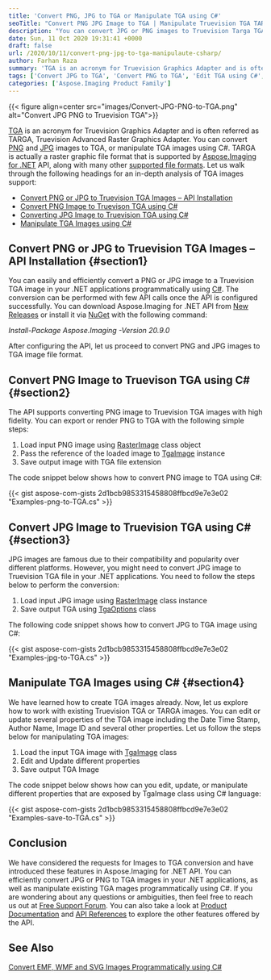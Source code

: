 ```yaml
---
title: 'Convert PNG, JPG to TGA or Manipulate TGA using C#'
seoTitle: "Convert PNG JPG Image to TGA | Manipulate Truevision TGA TARGA C#"
description: "You can convert JPG or PNG images to Truevision Targa TGA in your .NET applications using C#. You can edit, update, or manipulate TGA in C#."
date: Sun, 11 Oct 2020 19:31:41 +0000
draft: false
url: /2020/10/11/convert-png-jpg-to-tga-manipulaute-csharp/
author: Farhan Raza
summary: 'TGA is an acronym for Truevision Graphics Adapter and is often referred as TARGA, Truevision Advanced Raster Graphics Adapter. You can convert PNG and JPG images to TGA, or manipulate TGA images using C#. TARGA is actually a raster graphic file format that is supported by Aspose.Imaging for .NET API, along with many other supported file formats.'
tags: ['Convert JPG to TGA', 'Convert PNG to TGA', 'Edit TGA using C#', 'Image to TGA', 'Image to TGA csharp', 'JPG to TGA', 'PNG to TGA', 'Truetype TGA Image']
categories: ['Aspose.Imaging Product Family']
---
```




{{< figure align=center src="images/Convert-JPG-PNG-to-TGA.png" alt="Convert JPG PNG to Truevision TGA">}}


[TGA][1] is an acronym for Truevision Graphics Adapter and is often referred as TARGA, Truevision Advanced Raster Graphics Adapter. You can convert [PNG][2] and [JPG][3] images to TGA, or manipulate TGA images using C#. TARGA is actually a raster graphic file format that is supported by [Aspose.Imaging for .NET][4] API, along with many other [supported file formats][5]. Let us walk through the following headings for an in-depth analysis of TGA images support:

*   [Convert PNG or JPG to Truevision TGA Images – API Installation][6]
*   [Convert PNG Image to Truevison TGA using C#][7]
*   [Converting JPG Image to Truevision TGA using C#][8]
*   [Manipulate TGA Images using C#][9]

## Convert PNG or JPG to Truevision TGA Images – API Installation {#section1}

You can easily and efficiently convert a PNG or JPG image to a Truevision TGA image in your .NET applications programmatically using [C#][10]. The conversion can be performed with few API calls once the API is configured successfully. You can download Aspose.Imaging for .NET API from [New Releases][11] or install it via [NuGet][12] with the following command:

_Install-Package Aspose.Imaging -Version 20.9.0_

After configuring the API, let us proceed to convert PNG and JPG images to TGA image file format.

## Convert PNG Image to Truevison TGA using C# {#section2}

The API supports converting PNG image to Truevision TGA images with high fidelity. You can export or render PNG to TGA with the following simple steps:

1.  Load input PNG image using [RasterImage][13] class object
2.  Pass the reference of the loaded image to [TgaImage][14] instance
3.  Save output image with TGA file extension

The code snippet below shows how to convert PNG image to TGA using C#:

{{< gist aspose-com-gists 2d1bcb9853315458808ffbcd9e7e3e02 "Examples-png-to-TGA.cs" >}}

## Convert JPG Image to Truevision TGA using C# {#section3}

JPG images are famous due to their compatibility and popularity over different platforms. However, you might need to convert JPG image to Truevision TGA file in your .NET applications. You need to follow the steps below to perform the conversion:

1.  Load input JPG image using [RasterImage][15] class instance
2.  Save output TGA using [TgaOptions][16] class

The following code snippet shows how to convert JPG to TGA image using C#:

{{< gist aspose-com-gists 2d1bcb9853315458808ffbcd9e7e3e02 "Examples-jpg-to-TGA.cs" >}}

## Manipulate TGA Images using C# {#section4}

We have learned how to create TGA images already. Now, let us explore how to work with existing Truevision TGA or TARGA images. You can edit or update several properties of the TGA image including the Date Time Stamp, Author Name, Image ID and several other properties. Let us follow the steps below for manipulating TGA images:

1.  Load the input TGA image with [TgaImage][17] class
2.  Edit and Update different properties
3.  Save output TGA Image

The code snippet below shows how can you edit, update, or manipulate different properties that are exposed by TgaImage class using C# language:

{{< gist aspose-com-gists 2d1bcb9853315458808ffbcd9e7e3e02 "Examples-save-to-TGA.cs" >}}

## Conclusion

We have considered the requests for Images to TGA conversion and have introduced these features in Aspose.Imaging for .NET API. You can efficiently convert JPG or PNG to TGA images in your .NET applications, as well as manipulate existing TGA mages programmatically using C#. If you are wondering about any questions or ambiguities, then feel free to reach us out at [Free Support Forum][18]. You can also take a look at [Product Documentation][19] and [API References][20] to explore the other features offered by the API.

## See Also

[Convert EMF, WMF and SVG Images Programmatically using C#][21]




[1]: https://docs.fileformat.com/image/tga/
[2]: https://docs.fileformat.com/image/png/
[3]: https://docs.fileformat.com/image/jpeg/
[4]: https://products.aspose.com/imaging
[5]: https://docs.aspose.com/imaging/net/supported-file-formats/
[6]: #section1
[7]: #section2
[8]: #section3
[9]: #section4
[10]: https://docs.fileformat.com/programming/cs/
[11]: https://releases.aspose.com/
[12]: https://www.nuget.org/packages/Aspose.Imaging
[13]: https://apireference.aspose.com/imaging/net/aspose.imaging/rasterimage
[14]: https://apireference.aspose.com/imaging/net/aspose.imaging.fileformats.tga/tgaimage
[15]: https://apireference.aspose.com/imaging/net/aspose.imaging/rasterimage
[16]: https://apireference.aspose.com/imaging/net/aspose.imaging.imageoptions/tgaoptions
[17]: https://apireference.aspose.com/imaging/net/aspose.imaging.fileformats.tga/tgaimage
[18]: https://forum.aspose.com/c/imaging
[19]: https://docs.aspose.com/imaging/net/
[20]: https://apireference.aspose.com/net/imaging
[21]: https://blog.aspose.com/2020/06/03/convert-emf-wmf-svg-csharp/





